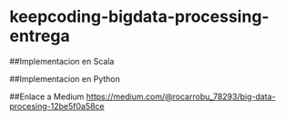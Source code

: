 # keepcoding-bigdata-processing-entrega

##Implementacion en Scala

##Implementacion en Python

##Enlace a Medium
https://medium.com/@rocarrobu_78293/big-data-procesing-12be5f0a58ce
